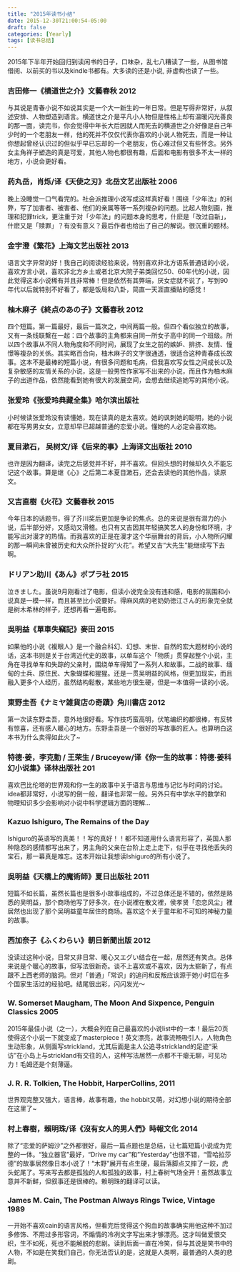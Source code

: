 ```yaml
---
title: "2015年读书小结"
date: 2015-12-30T21:00:54-05:00
draft: false
categories: [Yearly]
tags: [读书总结]
---
```


2015年下半年开始回归到读闲书的日子，口味杂，乱七八糟读了一些，从图书馆借阅、以前买的书以及kindle书都有。大多读的还是小说, 非虚构也读了一些。

<!--more-->

### 吉田修一《横道世之介》文藝春秋 2012
与其说是青春小说不如说其实是一个大一新生的一年日常。但是写得非常好，从叙述安排、人物塑造到语言。横道世之介是平凡小人物但是性格上却有温暖闪光善良的那一面，读完书，你会觉得中年长大后因就人而死去的横道世之介好像是自己年少时的一个老朋友一样，他的死并不仅仅代表你喜欢的小说人物死去，而是一种让你想起曾经认识过的但似乎早已忘却的一个老朋友，伤心难过但又有些怀念。另外女主角祥子塑造的真是可爱，其他人物也都很有趣，后面和电影有很多不太一样的地方，小说会更好看。




### 药丸岳，肖烁/译《天使之刃》北岳文艺出版社 2006
晚上没睡觉一口气看完的。社会派推理小说写成这样真好看！围绕「少年法」的利弊，写了加害者、被害者、他们的亲属等等一系列複杂的问题。比起人物刻画，推理和犯罪trick，更注重于对「少年法」的问题本身的思考，什麽是「改过自新」，什麽又是「赎罪」？有没有意义？最后作者也给出了自己的解说。很沉重的题材。




### 金宇澄《繁花》上海文艺出版社 2013
语言文字异常的好！我自己的阅读经验来说，特别喜欢非北方语系普通话的小说，喜欢方言小说，喜欢非北方乡土或者北京大院子弟类回忆50、60年代的小说，因此觉得这本小说稀有并且非常棒！但是依然有其弊端，厌女症就不说了，写到90年代以后就特别不好看了，都是饭局和八卦，简直一天涯直播贴的感觉！




### 柚木麻子《終点のあの子》文藝春秋 2012
四个短篇。第一篇最好，最后一篇次之，中间两篇一般。但四个看似独立的故事，又有一条线联繫在一起：四个故事的主角都来自同一所女子高中的同一个班级。所以四个故事从不同人物角度和不同时间，展现了女生之前的嫉妒、排挤、友情、憧憬等複杂的关係。其实略百合向，柚木麻子的文字很通透，很适合这种青春成长故事。这本不是最棒的短篇小说，有很多问题和毛病，但我喜欢写女性之间成长以及复杂敏感的友情关系的小说，这是一般男性作家写不出来的小说，而且作为柚木麻子的出道作品，依然能看到她有很大的发展空间，会想去继续追她写的其他小说。




### 张爱玲《张爱玲典藏全集》哈尔滨出版社
小时候读张爱玲没有读懂她，现在读真的是太喜欢。她的讽刺她的聪明，她的小说都在写男男女女，立意却早已超越普通的恋爱小说。懂她的人必定会喜欢她。




### 夏目漱石， 吴树文/译《后来的事》上海译文出版社 2010
也许是因为翻译，读完之后感觉并不好，并不喜欢。但回头想的时候却久久不能忘记这个故事。算是继《心》之后第二本夏目漱石，还会去读他的其他作品，读原文。




### 又吉直樹《火花》文藝春秋 2015
今年日本的话题书，得了芥川奖后更加是争论的焦点。总的来说是很有潜力的小说，后半部分好，又感动又滑稽。也只有又吉因其年轻搞笑艺人的身份和环境，才能写出对漫才的热情。而我喜欢的正是在漫才这个华丽舞台的背后，小人物所闪耀的那一瞬间未曾被历史和大众所扑捉的“火花”。希望又吉“大先生”能继续写下去啊。




### ドリアン助川《あん》ポプラ社 2015
泣きました。虽说9月刚看过了电影，但读小说完全没有违和感，电影的氛围和小说真是一模一样，而且甚至比小说要好。得麻风病的老奶奶徳江さん的形象完全就是树木希林的样子，还想再看一遍电影。




### 吳明益《單車失竊記》麥田 2015
如果他的小说《複眼人》是一个融合科幻、幻想、末世、自然的宏大题材的小说的话，这本书则是关于台湾近代史的故事，以单车这个「物质」贯穿起整个小说，主角在寻找单车和失踪的父亲时，围绕单车得知了一系列人和故事。二战的故事、缅甸的士兵、原住民、大象蝴蝶和猩猩。还是一贯吴明益的风格，但更加现实，而且融入更多个人经历，虽然结构鬆散，某些地方很生硬，但是一本值得一读的小说。




### 東野圭吾《ナミヤ雑貨店の奇蹟》角川書店 2012
第一次读东野圭吾，意外地很好看。写作技巧蛮高明，伏笔编织的都很棒，有反转有惊喜，还有感人暖心的地方。东野圭吾是一个很好的写故事的匠人。也算明白这本书为什么卖得如此火了~



### 特德·姜，李克勤 / 王荣生 / Bruceyew/译《你一生的故事：特德·姜科幻小说集》译林出版社 201
喜欢巴比伦塔的世界观和你一生的故事中关于语言与思维与记忆与时间的讨论。idea都非常好，小说写的倒一般，翻译也非常一般。另外只有中学水平的数学和物理知识多少会影响对小说中科学逻辑方面的理解…



### Kazuo Ishiguro, The Remains of the Day
Ishiguro的英语写的真美！！写的真好！！都不知道用什么语言形容了，英国人那种隐忍的感情都写出来了，男主角的父亲在台阶上走上走下，似乎在寻找他丢失的宝石，那一幕真是难忘。这本开始让我想读Ishiguro的所有小说了。




### 吳明益《天橋上的魔術師》夏日出版社 2011
短篇不如长篇，虽然长篇也是很多小故事组成的，不过总体还是不错的，依然是熟悉的吴明益，那个商场他写了好多次，在小说裡在散文裡，侯孝贤「恋恋风尘」裡居然也出现了那个吴明益童年居住的商场。喜欢这个关于童年和不可知的神秘力量的故事。




### 西加奈子《ふくわらい》朝日新聞出版 2012
没读过这种小说，日常又非日常、暖心又エグい结合在一起，居然还有笑点。总体来说是个暖心的故事，但写法很新奇。谈不上喜欢或不喜欢，因为太崭新了，有点跟不上西老师的脑洞。但对「普通」「常识」的追问和反叛应该源于她小时后在多个国家生活过的经验吧。结尾很出彩，闪闪发光～



### W. Somerset Maugham, The Moon And Sixpence, Penguin Classics 2005
2015年最佳小说（之一），大概会列在自己最喜欢的小说list中的一本！最后20页使得这个小说一下就变成了masterpiece！英文漂亮，故事流畅吸引人，人物角色生动形象，从侧面写strickland，尤其后面是主人公追寻strickland的足迹“采访”在小岛上与strickland有交往的人，这种写法居然一点都不干瘪无聊，可见功力！毛姆还是个刻薄逼。




### J. R. R. Tolkien, The Hobbit, HarperCollins, 2011
世界观完整又强大，语言棒，故事有趣，the hobbit又萌，对幻想小说的期待全部在这里了~




### 村上春樹，賴明珠/译《沒有女人的男人們》時報文化 2014
除了“恋爱的萨姆沙”之外都很好，最后一篇点题也是总结，让七篇短篇小说成为完整的一体。“独立器官”最好，“Drive my car”和”Yesterday”也很不错，“雪哈拉莎德”的故事居然像日本小说了！“木野”展开有点生硬，最后落脚点又摔了一跤，虎头蛇尾了。写来写去都是孤独的人和孤独的故事，村上春树气场全开！虽然故事立意并不新鲜，但叙事还是很棒的。赖明珠的翻译可以读。



### James M. Cain, The Postman Always Rings Twice, Vintage 1989
一开始不喜欢cain的语言风格，但看完后觉得这个狗血的故事确实用他这种不加过多修饰、不用过多形容词，不煽情的冷冽文字写出来才够漂亮。这才叫做爱恨交织，生不如死，死也不能解脱的悲剧。读到后面一直在冷笑，但与其说是笑书中的人物，不如是在笑我们自己，你无法否认的是，这就是人类啊，最普通的人类的悲剧。


